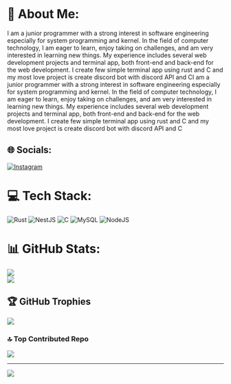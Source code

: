 # 💫 About Me:

I am a junior programmer with a strong interest in software engineering especially for system programming and kernel. In the field of computer technology, I am eager to learn, enjoy taking on challenges, and am very interested in learning new things. My experience includes several web development projects and terminal app, both front-end and back-end for the web development. I create few simple terminal app using rust and C and my most love project is create discord bot with discord API and CI am a junior programmer with a strong interest in software engineering especially for system programming and kernel. In the field of computer technology, I am eager to learn, enjoy taking on challenges, and am very interested in learning new things. My experience includes several web development projects and terminal app, both front-end and back-end for the web development. I create few simple terminal app using rust and C and my most love project is create discord bot with discord API and C

## 🌐 Socials:

[![Instagram](https://img.shields.io/badge/Instagram-%23E4405F.svg?logo=Instagram&logoColor=white)](https://instagram.com/@webstriix)

# 💻 Tech Stack:

![Rust](https://img.shields.io/badge/rust-%23000000.svg?style=for-the-badge&logo=rust&logoColor=white) ![NestJS](https://img.shields.io/badge/nestjs-%23E0234E.svg?style=for-the-badge&logo=nestjs&logoColor=white) ![C](https://img.shields.io/badge/c-%2300599C.svg?style=for-the-badge&logo=c&logoColor=white) ![MySQL](https://img.shields.io/badge/mysql-4479A1.svg?style=for-the-badge&logo=mysql&logoColor=white) ![NodeJS](https://img.shields.io/badge/node.js-6DA55F?style=for-the-badge&logo=node.js&logoColor=white)

# 📊 GitHub Stats:

![](https://github-readme-stats.vercel.app/api?username=webstriiix&theme=dark&hide_border=false&include_all_commits=true&count_private=false)<br/>
![](https://github-readme-stats.vercel.app/api/top-langs/?username=webstriiix&theme=dark&hide_border=false&include_all_commits=true&count_private=false&layout=compact)

## 🏆 GitHub Trophies

![](https://github-profile-trophy.vercel.app/?username=webstriiix&theme=radical&no-frame=false&no-bg=false&margin-w=4)

### 🔝 Top Contributed Repo

![](https://github-contributor-stats.vercel.app/api?username=webstriiix&limit=5&theme=dark&combine_all_yearly_contributions=true)

---

[![](https://visitcount.itsvg.in/api?id=webstriiix&icon=0&color=0)](https://visitcount.itsvg.in)

<!-- Proudly created with GPRM ( https://gprm.itsvg.in ) -->
